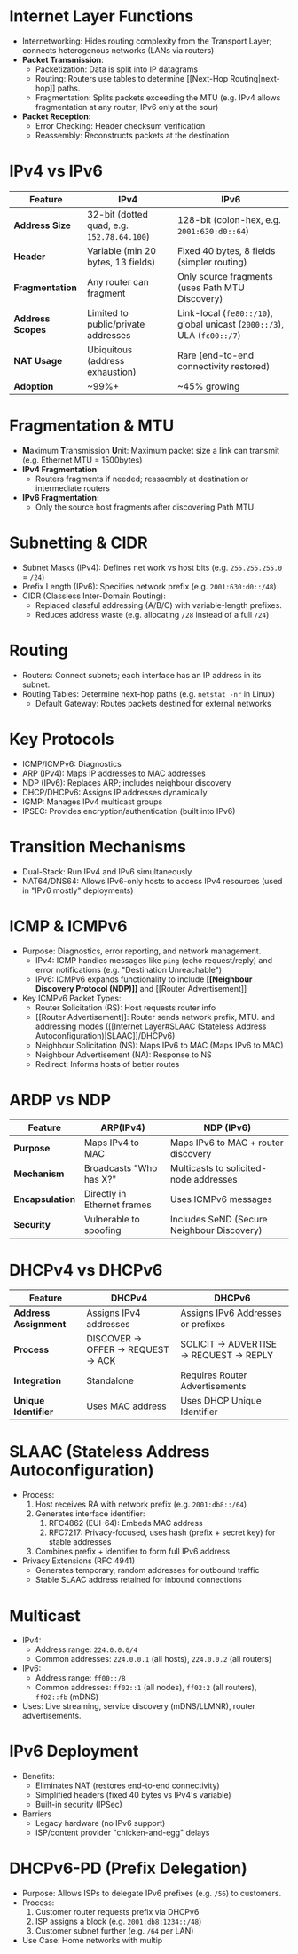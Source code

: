 # Internet Layer Functions
- Internetworking: Hides routing complexity from the Transport Layer; connects heterogenous networks (LANs via routers)
- **Packet Transmission**:
	- Packetization: Data is split into IP datagrams
	- Routing: Routers use tables to determine [[Next-Hop Routing|next-hop]] paths.
	- Fragmentation: Splits packets exceeding the MTU (e.g. IPv4 allows fragmentation at any router; IPv6 only at the sour)
- **Packet Reception:**
	- Error Checking: Header checksum verification
	- Reassembly: Reconstructs packets at the destination

# IPv4 vs IPv6

| Feature            | IPv4                                       | IPv6                                                                    |
| ------------------ | ------------------------------------------ | ----------------------------------------------------------------------- |
| **Address Size**   | 32-bit (dotted quad, e.g. `152.78.64.100`) | 128-bit (colon-hex, e.g. `2001:630:d0::64`)                             |
| **Header**         | Variable (min 20 bytes, 13 fields)         | Fixed 40 bytes, 8 fields (simpler routing)                              |
| **Fragmentation**  | Any router can fragment                    | Only source fragments (uses Path MTU Discovery)                         |
| **Address Scopes** | Limited to public/private addresses        | Link-local (`fe80::/10`), global unicast (`2000::/3`), ULA (`fc00::/7`) |
| **NAT Usage**      | Ubiquitous (address exhaustion)            | Rare (end-to-end connectivity restored)                                 |
| **Adoption**       | ~99%+                                      | ~45% growing                                                            |
# Fragmentation & MTU
- **M**aximum **T**ransmission **U**nit: Maximum packet size a link can transmit (e.g. Ethernet MTU = 1500bytes)
- **IPv4 Fragmentation**:
	- Routers fragments if needed; reassembly at destination or intermediate routers
- **IPv6 Fragmentation:**
	- Only the source host fragments after discovering Path MTU

# Subnetting & CIDR
- Subnet Masks (IPv4): Defines net work vs host bits (e.g. `255.255.255.0` = `/24`)
- Prefix Length (IPv6): Specifies network prefix (e.g. `2001:630:d0::/48`)
- CIDR (Classless Inter-Domain Routing):
	- Replaced classful addressing (A/B/C) with variable-length prefixes.
	- Reduces address waste (e.g. allocating `/28` instead of a full `/24`)

# Routing
- Routers: Connect subnets; each interface has an IP address in its subnet.
- Routing Tables: Determine next-hop paths (e.g. `netstat -nr` in Linux)
	- Default Gateway: Routes packets destined for external networks

# Key Protocols
- ICMP/ICMPv6: Diagnostics
- ARP (IPv4): Maps IP addresses to MAC addresses
- NDP (IPv6): Replaces ARP; includes neighbour discovery
- DHCP/DHCPv6: Assigns IP addresses dynamically
- IGMP: Manages IPv4 multicast groups
- IPSEC: Provides encryption/authentication (built into IPv6)

# Transition Mechanisms
- Dual-Stack: Run IPv4 and IPv6 simultaneously
- NAT64/DNS64: Allows IPv6-only hosts to access IPv4 resources (used in "IPv6 mostly" deployments)  

# ICMP & ICMPv6
- Purpose: Diagnostics, error reporting, and network management.
	- IPv4: ICMP handles messages like `ping` (echo request/reply) and error notifications (e.g. "Destination Unreachable")
	- IPv6: ICMPv6 expands functionality to include **[[Neighbour Discovery Protocol (NDP)]]** and [[Router Advertisement]]
- Key ICMPv6 Packet Types:
	- Router Solicitation (RS): Host requests router info
	- [[Router Advertisement]]: Router sends network prefix, MTU. and addressing modes ([[Internet Layer#SLAAC (Stateless Address Autoconfiguration)|SLAAC]]/DHCPv6)
	- Neighbour Solicitation (NS): Maps IPv6 to MAC (Maps IPv6 to MAC)
	- Neighbour Advertisement (NA): Response to NS
	- Redirect: Informs hosts of better routes

# ARDP vs NDP

| Feature           | ARP(IPv4)                   | NDP (IPv6)                                 |
| ----------------- | --------------------------- | ------------------------------------------ |
| **Purpose**       | Maps IPv4 to MAC            | Maps IPv6 to MAC + router discovery        |
| **Mechanism**     | Broadcasts "Who has X?"     | Multicasts to solicited-node addresses     |
| **Encapsulation** | Directly in Ethernet frames | Uses ICMPv6 messages                       |
| **Security**      | Vulnerable to spoofing      | Includes SeND (Secure Neighbour Discovery) |
# DHCPv4 vs DHCPv6

| Feature                | DHCPv4                                       | DHCPv6                                            |
| ---------------------- | -------------------------------------------- | ------------------------------------------------- |
| **Address Assignment** | Assigns IPv4 addresses                       | Assigns IPv6 Addresses or prefixes                |
| **Process**            | DISCOVER $\to$ OFFER $\to$ REQUEST $\to$ ACK | SOLICIT $\to$ ADVERTISE $\to$ REQUEST $\to$ REPLY |
| **Integration**        | Standalone                                   | Requires Router Advertisements                    |
| **Unique Identifier**  | Uses MAC address                             | Uses DHCP Unique Identifier                       |

# SLAAC (Stateless Address Autoconfiguration)
- Process:
	1. Host receives RA with network prefix (e.g. `2001:db8::/64`)
	2. Generates interface identifier:
		1. RFC4862 (EUI-64): Embeds MAC address
		2. RFC7217: Privacy-focused, uses hash (prefix + secret key) for stable addresses
	3. Combines prefix + identifier to form full IPv6 address
- Privacy Extensions (RFC 4941)
	- Generates temporary, random addresses for outbound traffic
	- Stable SLAAC address retained for inbound connections

# Multicast
- IPv4:
	- Address range: `224.0.0.0/4` 
	- Common addresses: `224.0.0.1` (all hosts), `224.0.0.2` (all routers)
- IPv6:
	- Address range: `ff00::/8`
	- Common addresses: `ff02::1` (all nodes), `ff02:2` (all routers), `ff02::fb` (mDNS)
- Uses: Live streaming, service discovery (mDNS/LLMNR), router advertisements.

# IPv6 Deployment
- Benefits:
	- Eliminates NAT (restores end-to-end connectivity)
	- Simplified headers (fixed 40 bytes vs IPv4's variable)
	- Built-in security (IPSec)
- Barriers
	- Legacy hardware (no IPv6 support)
	- ISP/content provider "chicken-and-egg" delays

# DHCPv6-PD (Prefix Delegation)
- Purpose: Allows ISPs to delegate IPv6 prefixes (e.g. `/56`) to customers.
- Process:
	1. Customer router requests prefix via DHCPv6
	2. ISP assigns a block (e.g. `2001:db8:1234::/48`)
	3. Customer subnet further (e.g. `/64` per LAN)
- Use Case: Home networks with multip